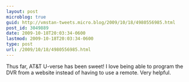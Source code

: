 ```yaml
---
layout: post
microblog: true
guid: http://vmstan-tweets.micro.blog/2009/10/18/4980556985.html
post_id: 3049889
date: 2009-10-18T20:03:34-0600
lastmod: 2009-10-18T20:03:34-0600
type: post
url: /2009/10/18/4980556985.html
---
```

Thus far, AT&T U-verse has been sweet! I love being able to program the DVR from a website instead of having to use a remote. Very helpful.
